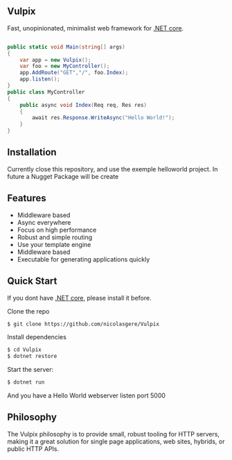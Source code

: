 Vulpix
--------------

Fast, unopinionated, minimalist web framework for [.NET core](https://www.microsoft.com/net/core#windows).



```c#

public static void Main(string[] args)
{
    var app = new Vulpix();
    var foo = new MyController();
    app.AddRoute("GET","/", foo.Index);
    app.listen();
}
public class MyController
{
    public async void Index(Req req, Res res)
    {
        await res.Response.WriteAsync("Hello World!");
    }
}

```

## Installation
Currently close this repository, and use the exemple helloworld project.
In future a Nugget Package will be create

## Features

  * Middleware based
  * Async everywhere
  * Focus on high performance
  * Robust and simple routing
  * Use your template engine
  * Middleware based
  * Executable for generating applications quickly

## Quick Start
If you dont have [.NET core](https://www.microsoft.com/net/core#windows), please install it before.

 Clone the repo

```bash
$ git clone https://github.com/nicolasgere/Vulpix
```

  Install dependencies

```bash
$ cd Vulpix
$ dotnet restore
```

  Start the server:

```bash
$ dotnet run
```

And you have a Hello World webserver listen port 5000

## Philosophy

  The Vulpix philosophy is to provide small, robust tooling for HTTP servers, making
  it a great solution for single page applications, web sites, hybrids, or public
  HTTP APIs.
